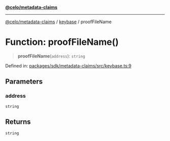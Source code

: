 [**@celo/metadata-claims**](../../README.md)

***

[@celo/metadata-claims](../../README.md) / [keybase](../README.md) / proofFileName

# Function: proofFileName()

> **proofFileName**(`address`): `string`

Defined in: [packages/sdk/metadata-claims/src/keybase.ts:9](https://github.com/celo-org/developer-tooling/blob/master/packages/sdk/metadata-claims/src/keybase.ts#L9)

## Parameters

### address

`string`

## Returns

`string`
